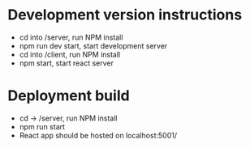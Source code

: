 # Development version instructions

- cd into /server, run NPM install
- npm run dev start, start development server
- cd into /client, run NPM install
- npm start, start react server

# Deployment build

- cd -> /server, run NPM install
- npm run start
 - React app should be hosted on localhost:5001/
